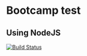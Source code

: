 # Bootcamp test 

## Using NodeJS

[![Build Status](https://travis-ci.com/dyllanhope/bootcamp-terminal-tests.svg?branch=master)](https://travis-ci.com/dyllanhope/bootcamp-terminal-tests)

